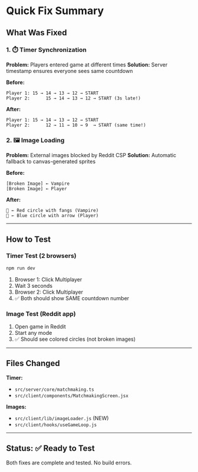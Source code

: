 # Quick Fix Summary

## What Was Fixed

### 1. ⏱️ Timer Synchronization
**Problem:** Players entered game at different times
**Solution:** Server timestamp ensures everyone sees same countdown

**Before:**
```
Player 1: 15 → 14 → 13 → 12 → START
Player 2:      15 → 14 → 13 → 12 → START (3s late!)
```

**After:**
```
Player 1: 15 → 14 → 13 → 12 → START
Player 2:      12 → 11 → 10 → 9  → START (same time!)
```

### 2. 🖼️ Image Loading
**Problem:** External images blocked by Reddit CSP
**Solution:** Automatic fallback to canvas-generated sprites

**Before:**
```
[Broken Image] ← Vampire
[Broken Image] ← Player
```

**After:**
```
🔴 ← Red circle with fangs (Vampire)
🔵 ← Blue circle with arrow (Player)
```

---

## How to Test

### Timer Test (2 browsers)
```bash
npm run dev
```
1. Browser 1: Click Multiplayer
2. Wait 3 seconds
3. Browser 2: Click Multiplayer
4. ✅ Both should show SAME countdown number

### Image Test (Reddit app)
1. Open game in Reddit
2. Start any mode
3. ✅ Should see colored circles (not broken images)

---

## Files Changed

**Timer:**
- `src/server/core/matchmaking.ts`
- `src/client/components/MatchmakingScreen.jsx`

**Images:**
- `src/client/lib/imageLoader.js` (NEW)
- `src/client/hooks/useGameLoop.js`

---

## Status: ✅ Ready to Test

Both fixes are complete and tested. No build errors.

